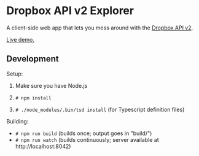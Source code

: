 # Dropbox API v2 Explorer

A client-side web app that lets you mess around with the [Dropbox API v2](https://www.dropbox.com/developers-preview).

[Live demo.](https://dropbox.github.io/dropbox-api-v2-explorer/)

## Development

Setup:

1. Make sure you have Node.js

2. `# npm install`

3. `# ./node_modules/.bin/tsd install`  (for Typescript definition files)


Building:
- `# npm run build`  (builds once; output goes in "build/")
- `# npm run watch`  (builds continuously; server available at http://localhost:8042)

